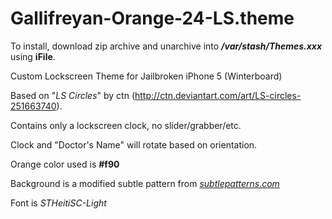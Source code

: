 Gallifreyan-Orange-24-LS.theme
==============================

To install, download zip archive and unarchive into ***/var/stash/Themes.xxx*** using **iFile**.

Custom Lockscreen Theme for Jailbroken iPhone 5 (Winterboard)

Based on "*LS Circles*" by ctn (http://ctn.deviantart.com/art/LS-circles-251663740). 

Contains only a lockscreen clock, no slider/grabber/etc.

Clock and "Doctor's Name" will rotate based on orientation.

Orange color used is **#f90**

Background is a modified subtle pattern from *[subtlepatterns.com](http://www.subtlepatterns.com/)*

Font is *STHeitiSC-Light*

